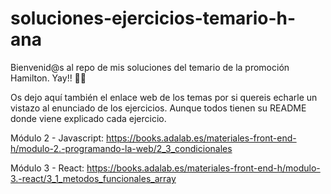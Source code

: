 # soluciones-ejercicios-temario-h-ana

Bienvenid@s al repo de mis soluciones del temario de la promoción Hamilton. Yay!! 👩‍💻

Os dejo aquí también el enlace web de los temas por si quereis echarle un vistazo al enunciado de los ejercicios. Aunque todos tienen su README donde viene explicado cada ejercicio.

Módulo 2 - Javascript: https://books.adalab.es/materiales-front-end-h/modulo-2.-programando-la-web/2_3_condicionales

Módulo 3 - React: https://books.adalab.es/materiales-front-end-h/modulo-3.-react/3_1_metodos_funcionales_array



